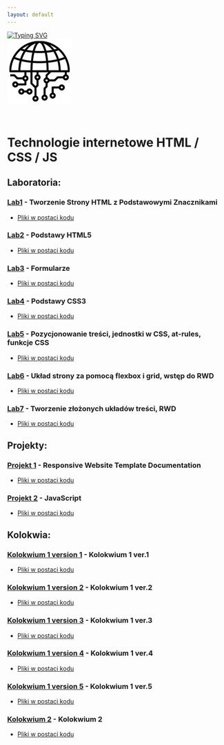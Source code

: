 ```yaml
---
layout: default
---
```


[![Typing SVG](https://readme-typing-svg.herokuapp.com?font=Fira+Code&size=30&pause=1000&color=000000&random=false&width=435&lines=Technologie+Internetowe)](https://github.com/dawidolko/Internet-Technologies)
<br>![Technologie](image/Technologie.png)

<br/>

# Technologie internetowe HTML / CSS / JS

## Laboratoria:

### [Lab1](LAB1) - Tworzenie Strony HTML z Podstawowymi Znacznikami
- [Pliki w postaci kodu](https://github.com/dawidolko/Internet-Technologies/tree/main/LAB1)<br>

### [Lab2](LAB2/README.md) - Podstawy HTML5
- [Pliki w postaci kodu](https://github.com/dawidolko/Internet-Technologies/tree/main/LAB2)<br>

### [Lab3](LAB3/README.md) - Formularze
- [Pliki w postaci kodu](https://github.com/dawidolko/Internet-Technologies/tree/main/LAB3)<br>

### [Lab4](LAB4/README.md) - Podstawy CSS3
- [Pliki w postaci kodu](https://github.com/dawidolko/Internet-Technologies/tree/main/LAB4)<br>

### [Lab5](LAB5/README.md) - Pozycjonowanie treści, jednostki w CSS, at-rules, funkcje CSS
- [Pliki w postaci kodu](https://github.com/dawidolko/Internet-Technologies/tree/main/LAB5)<br>

### [Lab6](LAB6/README.md) - Układ strony za pomocą flexbox i grid, wstęp do RWD
- [Pliki w postaci kodu](https://github.com/dawidolko/Internet-Technologies/tree/main/LAB6)<br>

### [Lab7](LAB7/README.md) - Tworzenie złożonych układów treści, RWD
- [Pliki w postaci kodu](https://github.com/dawidolko/Internet-Technologies/tree/main/LAB7)<br>

## Projekty:

### [Projekt 1](https://techint.dawidolko.pl/projects/ResWebsiteTemplate/) - Responsive Website Template Documentation
- [Pliki w postaci kodu](https://github.com/dawidolko/Internet-Technologies/tree/main/projects/ResWebsiteTemplate)<br>

### [Projekt 2](projects/README.md) - JavaScript
- [Pliki w postaci kodu](https://github.com/dawidolko/Internet-Technologies/tree/main/projects)<br>

## Kolokwia:

### [Kolokwium 1 version 1](KOLOKWIUM/Kolokwium1v1/README.md) - Kolokwium 1 ver.1
- [Pliki w postaci kodu](https://github.com/dawidolko/Internet-Technologies/tree/main/KOLOKWIUM/Kolokwium1v1)<br>

### [Kolokwium 1 version 2](KOLOKWIUM/Kolokwium1v2/README.md) - Kolokwium 1 ver.2
- [Pliki w postaci kodu](https://github.com/dawidolko/Internet-Technologies/tree/main/KOLOKWIUM/Kolokwium1v2)<br>

### [Kolokwium 1 version 3](KOLOKWIUM/Kolokwium1v3/README.md) - Kolokwium 1 ver.3
- [Pliki w postaci kodu](https://github.com/dawidolko/Internet-Technologies/tree/main/KOLOKWIUM/Kolokwium1v3)<br>

### [Kolokwium 1 version 4](KOLOKWIUM/Kolokwium1v4/README.md) - Kolokwium 1 ver.4
- [Pliki w postaci kodu](https://github.com/dawidolko/Internet-Technologies/tree/main/KOLOKWIUM/Kolokwium1v4)<br>

### [Kolokwium 1 version 5](KOLOKWIUM/Kolokwium1v5/README.md) - Kolokwium 1 ver.5
- [Pliki w postaci kodu](https://github.com/dawidolko/Internet-Technologies/tree/main/KOLOKWIUM/Kolokwium1v5)<br>

### [Kolokwium 2](KOLOKWIUM/Kolokwium2v1/README.md) - Kolokwium 2
- [Pliki w postaci kodu](https://github.com/dawidolko/Internet-Technologies/tree/main/KOLOKWIUM/Kolokwium2v1)<br>
